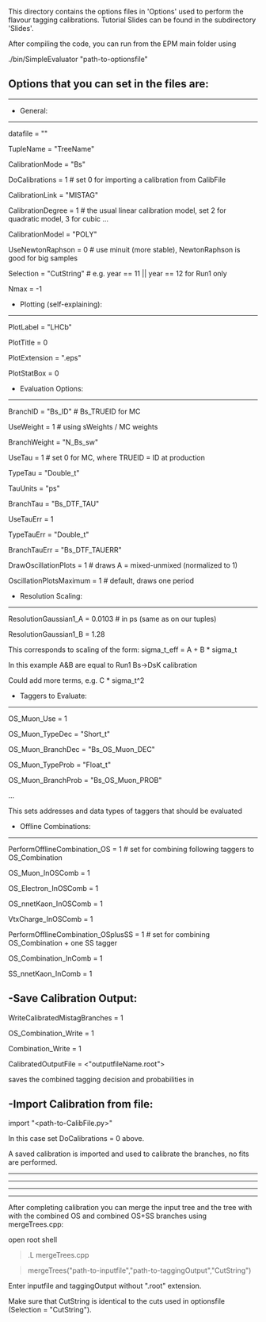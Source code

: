 
This directory contains the options files in 'Options' used to perform the flavour tagging calibrations. Tutorial Slides can be found in the subdirectory 'Slides'.

After compiling the code, you can run from the EPM main folder using

./bin/SimpleEvaluator "path-to-optionsfile"


Options that you can set in the files are:
---------------------------------------------------
---------------------------------------------------

- General:
---------------------------------------------------
datafile = "<path-to-rootfile>"

TupleName = "TreeName"

CalibrationMode = "Bs"
  
DoCalibrations = 1  # set 0 for importing a calibration from CalibFile

CalibrationLink = "MISTAG"

CalibrationDegree = 1 # the usual linear calibration model, set 2 for quadratic model, 3 for cubic ...  

CalibrationModel = "POLY"

UseNewtonRaphson = 0 # use minuit (more stable), NewtonRaphson is good for big samples

Selection = "CutString" # e.g. year == 11 || year == 12 for Run1 only

Nmax = -1 


- Plotting (self-explaining):
---------------------------------------------------
PlotLabel = "LHCb"

PlotTitle = 0

PlotExtension = ".eps"

PlotStatBox = 0


- Evaluation Options:
---------------------------------------------------
 BranchID      = "Bs_ID" # Bs_TRUEID for MC

UseWeight      = 1 # using sWeights / MC weights

BranchWeight   = "N_Bs_sw" 

UseTau  = 1 # set 0 for MC, where TRUEID = ID at production 

TypeTau = "Double_t"

TauUnits = "ps"

BranchTau = "Bs_DTF_TAU"

UseTauErr = 1

TypeTauErr = "Double_t"

BranchTauErr = "Bs_DTF_TAUERR"

DrawOscillationPlots = 1 # draws  A = mixed-unmixed (normalized to 1) 

OscillationPlotsMaximum = 1 # default, draws one period  


- Resolution Scaling:
---------------------------------------------------
ResolutionGaussian1_A = 0.0103 # in ps (same as on our tuples)

ResolutionGaussian1_B = 1.28

This corresponds to scaling of the form: sigma_t_eff = A + B * sigma_t

In this example A&B are equal to Run1 Bs->DsK calibration

Could add more terms, e.g. C * sigma_t^2 
 

- Taggers to Evaluate:
---------------------------------------------------
 OS_Muon_Use = 1

OS_Muon_TypeDec          = "Short_t"

OS_Muon_BranchDec        = "Bs_OS_Muon_DEC"

OS_Muon_TypeProb        = "Float_t"

OS_Muon_BranchProb      = "Bs_OS_Muon_PROB"

...

This sets addresses and data types of taggers that should be evaluated 


- Offline Combinations:
---------------------------------------------------
PerformOfflineCombination_OS = 1 # set for combining following taggers to OS_Combination

OS_Muon_InOSComb = 1

OS_Electron_InOSComb = 1

OS_nnetKaon_InOSComb = 1

VtxCharge_InOSComb = 1

PerformOfflineCombination_OSplusSS = 1 # set for combining OS_Combination + one SS tagger

OS_Combination_InComb = 1

SS_nnetKaon_InComb = 1


-Save Calibration Output:
---------------------------------------------------
WriteCalibratedMistagBranches = 1

OS_Combination_Write = 1

Combination_Write = 1  

CalibratedOutputFile = <"outputfileName.root">

saves the combined tagging decision and probabilities in <outputfile>


-Import Calibration from file:
-------------------------------------------------
import "<path-to-CalibFile.py>"

In this case set DoCalibrations = 0 above.

A saved calibration is imported and used to calibrate the branches, no fits are performed.

-------------------------------------------------
-------------------------------------------------
-------------------------------------------------
-------------------------------------------------


After completing calibration you can merge the input tree and the tree with with the combined OS and combined OS+SS branches using mergeTrees.cpp:

open root shell

>.L mergeTrees.cpp

>mergeTrees("path-to-inputfile","path-to-taggingOutput","CutString")


Enter inputfile and taggingOutput without ".root" extension.

Make sure that CutString is identical to the cuts used in optionsfile (Selection = "CutString").


